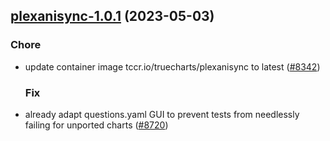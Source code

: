 

## [plexanisync-1.0.1](https://github.com/truecharts/charts/compare/plexanisync-1.0.0...plexanisync-1.0.1) (2023-05-03)

### Chore

- update container image tccr.io/truecharts/plexanisync to latest ([#8342](https://github.com/truecharts/charts/issues/8342))
  
  ### Fix

- already adapt questions.yaml GUI to prevent tests from needlessly failing for unported charts ([#8720](https://github.com/truecharts/charts/issues/8720))
  
  